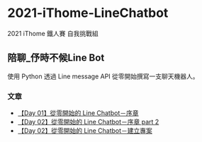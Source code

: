 # 2021-iThome-LineChatbot

2021 iThome 鐵人賽 自我挑戰組

## 陪聊_伃時不候Line Bot

使用 Python 透過 Line message API 從零開始撰寫一支聊天機器人。

### 文章
+ [【Day 01】從零開始的 Line Chatbot－序章](https://github.com/tyc97-sys/2021-iThome-LineChatbot/blob/5ad69afd9b3d04f71b78b499c18b414e699c937d/iT%E9%90%B5%E4%BA%BA%E9%82%A6-Day01.md)
+ [【Day 02】從零開始的 Line Chatbot－序章 part 2](https://github.com/tyc97-sys/2021-iThome-LineChatbot/blob/f7d18c169928f5137003ffa67cf4db61e6b05a5d/iT%E9%90%B5%E4%BA%BA%E9%82%A6-Day02.md)
+ [【Day 02】從零開始的 Line Chatbot－建立專案](https://github.com/tyc97-sys/2021-iThome-LineChatbot/blob/3ba97ad55dd58abeb88020b348a82dbf9f5ff938/iT%E9%90%B5%E4%BA%BA%E9%82%A6-Day03.md)
